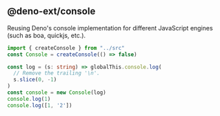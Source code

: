 ## @deno-ext/console
Reusing Deno's console implementation for different JavaScript engines (such as boa, quickjs, etc.).

```ts
import { createConsole } from "../src"
const Console = createConsole(() => false)

const log = (s: string) => globalThis.console.log(
  // Remove the trailing '\n'.
  s.slice(0, -1)
)
const console = new Console(log)
console.log(1)
console.log([1, '2'])
```